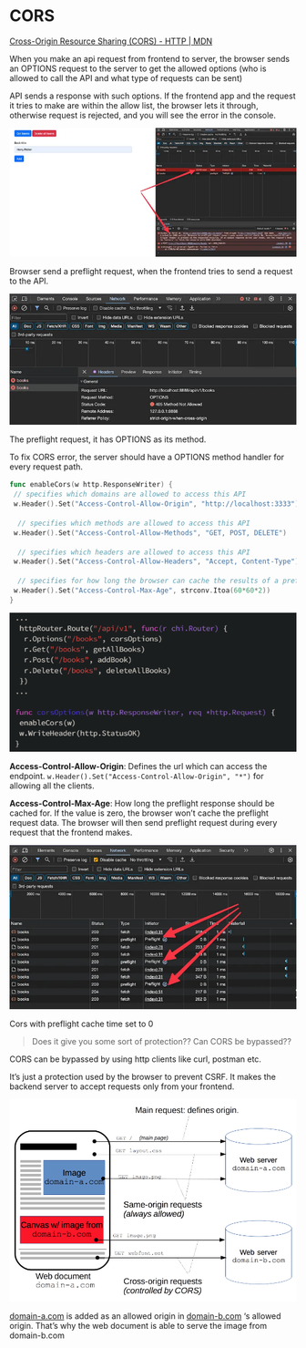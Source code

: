 # CORS

[](https://itnext.io/understanding-cors-4157bf640e11)

[Cross-Origin Resource Sharing (CORS) - HTTP | MDN](https://developer.mozilla.org/en-US/docs/Web/HTTP/CORS)

When you make an api request from frontend to server, the browser sends an OPTIONS request to the server to get the allowed options (who is allowed to call the API and what type of requests can be sent)

API sends a response with such options. If the frontend app and the request it tries to make are within the allow list, the browser lets it through, otherwise request is rejected, and you will see the error in the console.

![Browser send a preflight request, when the frontend tries to send a request to the API.](CORS%20232e0bb7a0184f189c5335c248863ffa/Untitled.png)

Browser send a preflight request, when the frontend tries to send a request to the API.

![The preflight request, it has OPTIONS as its method.](CORS%20232e0bb7a0184f189c5335c248863ffa/Untitled%201.png)

The preflight request, it has OPTIONS as its method.

To fix CORS error, the server should have a OPTIONS method handler for every request path.

```go
func enableCors(w http.ResponseWriter) {
 // specifies which domains are allowed to access this API
 w.Header().Set("Access-Control-Allow-Origin", "http://localhost:3333")
 
  // specifies which methods are allowed to access this API
 w.Header().Set("Access-Control-Allow-Methods", "GET, POST, DELETE")
 
  // specifies which headers are allowed to access this API
 w.Header().Set("Access-Control-Allow-Headers", "Accept, Content-Type")
 
  // specifies for how long the browser can cache the results of a preflight request (in seconds)
 w.Header().Set("Access-Control-Max-Age", strconv.Itoa(60*60*2))
}
```

![Untitled](CORS%20232e0bb7a0184f189c5335c248863ffa/Untitled%202.png)

**Access-Control-Allow-Origin**: Defines the url which can access the endpoint. `w.Header().Set("Access-Control-Allow-Origin", "*")` for allowing all the clients. 

**Access-Control-Max-Age**: How long the preflight response should be cached for. If the value is zero, the browser won’t cache the preflight request data. The browser will then send preflight request during every request that the frontend makes.

![Cors with preflight cache time set to 0](CORS%20232e0bb7a0184f189c5335c248863ffa/Untitled%203.png)

Cors with preflight cache time set to 0

> Does it give you some sort of protection?? Can CORS be bypassed??
> 

CORS can be bypassed by using http clients like curl, postman etc.

It’s just a protection used by the browser to prevent CSRF. It makes the backend server to accept requests only from your frontend. 

![[domain-a.com](http://domain-a.com) is added as an allowed origin in [domain-b.com](http://domain-b.com) ‘s allowed origin. That’s why the web document is able to serve the image from domain-b.com ](CORS%20232e0bb7a0184f189c5335c248863ffa/Untitled%204.png)

[domain-a.com](http://domain-a.com) is added as an allowed origin in [domain-b.com](http://domain-b.com) ‘s allowed origin. That’s why the web document is able to serve the image from domain-b.com